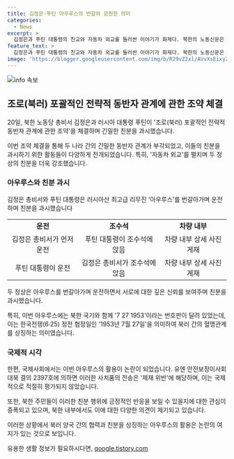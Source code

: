 ```yaml
---
title: 김정은·푸틴 아우루스의 번갈아 운전한 의미
categories:
  - News
excerpt: >
  김정은과 푸틴 대통령의 친교와 자동차 외교를 둘러싼 이야기가 화제다. 북한의 노동신문은 두 정상이 선물받은 롬보르기니 아우루스를 운전하며 러시아와의 친분을 과시한 모습을 고조하고 있다. 그러나 국제사회에서는 이런 행동이 제재 위반이라는 지적도 나오고 있으며, 북한 내부에서도 이에 대한 불만이 커질 것으로 보인다. 최고 지도자가 받은 사치스러운 선물이 주민들의 어려움과 대조를 이루고 있기 때문이다.
feature_text: >
  김정은과 푸틴 대통령의 친교와 자동차 외교를 둘러싼 이야기가 화제다. 북한의 노동신문은 두 정상이 선물받은 롬보르기니 아우루스를 운전하며 러시아와의 친분을 과시한 모습을 고조하고 있다. 그러나 국제사회에서는 이런 행동이 제재 위반이라는 지적도 나오고 있으며, 북한 내부에서도 이에 대한 불만이 커질 것으로 보인다. 최고 지도자가 받은 사치스러운 선물이 주민들의 어려움과 대조를 이루고 있기 때문이다.
image: 'https://blogger.googleusercontent.com/img/b/R29vZ2xl/AVvXsEixyZcFfHzMRdzZMjFBmAUKJYCLCGyLL1o632UiGVXcaFdKo_bkvkuCioo0uUKlGfBVcT3P84aROyZIXSBEx3Aw5nCQ3pTgDom1WDC4m8eifvWiAmWEEVb4x6G_l8C0QH225ldMjyaFvpxGEBGNO37VmDTDMHGhJPq73UglMfDca1-0aw/s1600/blogspot.png'
---
```


<p><img src="https://blogger.googleusercontent.com/img/b/R29vZ2xl/AVvXsEixyZcFfHzMRdzZMjFBmAUKJYCLCGyLL1o632UiGVXcaFdKo_bkvkuCioo0uUKlGfBVcT3P84aROyZIXSBEx3Aw5nCQ3pTgDom1WDC4m8eifvWiAmWEEVb4x6G_l8C0QH225ldMjyaFvpxGEBGNO37VmDTDMHGhJPq73UglMfDca1-0aw/s1600/blogspot.png" alt="info 속보" /></p>

<h2 data-ke-size="size26">조로(북러) 포괄적인 전략적 동반자 관계에 관한 조약 체결</h2>

<p data-ke-size="size16">20일, 북한 노동당 총비서 김정은과 러시아 대통령 푸틴이 '조로(북러) 포괄적인 전략적 동반자 관계에 관한 조약'을 체결하며 긴밀한 친분을 과시했습니다.</p>

<p data-ke-size="size16">이번 조약 체결을 통해 두 나라 간의 긴밀한 동반자 관계가 부각되었고, 이들의 친분을 과시하기 위한 활동들이 다양하게 전개되었습니다. 특히, '자동차 외교'를 펼치며 두 정상의 친분을 더욱 강조했습니다.</p>

<h3 data-ke-size="size24">아우루스와 친분 과시</h3>

<p data-ke-size="size16">김정은 총비서와 푸틴 대통령은 러시아산 최고급 리무진 '아우루스'를 번갈아가며 운전하며 친분을 과시했습니다</p>

<table>
  <tr>
    <td style="text-align: center; height: 17px;"><b>운전</b></td>
    <td style="text-align: center; height: 17px;"><b>조수석</b></td>
    <td style="text-align: center; height: 17px;"><b>차량 내부</b></td>
  </tr>
  <tr>
    <td style="text-align: center; height: 17px;">김정은 총비서가 먼저 운전</td>
    <td style="text-align: center; height: 17px;">푸틴 대통령이 조수석에 앉음</td>
    <td style="text-align: center; height: 17px;">차량 내부 상세 사진 게재</td>
  </tr>
  <tr>
    <td style="text-align: center; height: 17px;">푸틴 대통령이 운전</td>
    <td style="text-align: center; height: 17px;">김정은 총비서가 조수석에 앉음</td>
    <td style="text-align: center; height: 17px;">차량 내부 상세 사진 게재</td>
  </tr>
</table>

<p data-ke-size="size16">두 정상은 아우루스를 번갈아가며 운전하면서 서로에 대한 깊은 신뢰를 보여주며 친분을 과시했습니다.</p>

<p data-ke-size="size16">특히, 이번 아우루스에는 북한 국기와 함께 '7 27 1953'이라는 번호판이 달려 있었는데, 이는 한국전쟁(6·25) 정전 협정일인 '1953년 7월 27일'을 의미하여 북러 간의 혈맹관계를 상징하는 의미였습니다.</p>

<h3 data-ke-size="size24">국제적 시각</h3>

<p data-ke-size="size16">한편, 국제사회에서는 이번 아우루스의 활용이 논란이 되었습니다. 유엔 안전보장이사회 대북 결의 2397호에 의하면 이러한 사치품의 전송은 '제재 위반'에 해당하며, 이는 국제적으로 적절히 평가되지 않았습니다.</p>

<p data-ke-size="size16">또한, 북한 주민들이 이러한 친분 행위에 긍정적인 반응을 보일 수 있을지에 대한 관심이 증폭되고 있으며, 북한 내부에서도 이에 대한 다양한 의견이 제기되고 있습니다.</p>

<p data-ke-size="size16">이러한 상황에서 북러 양국 간의 협력과 친분을 상징하는 아우루스의 활용은 논란의 여지가 있는 것으로 보입니다.</p>
유용한 생활 정보가 필요하시다면, <a href="https://qoogle.tistory.com" rel="dofollow">qoogle.tistory.com</a>


